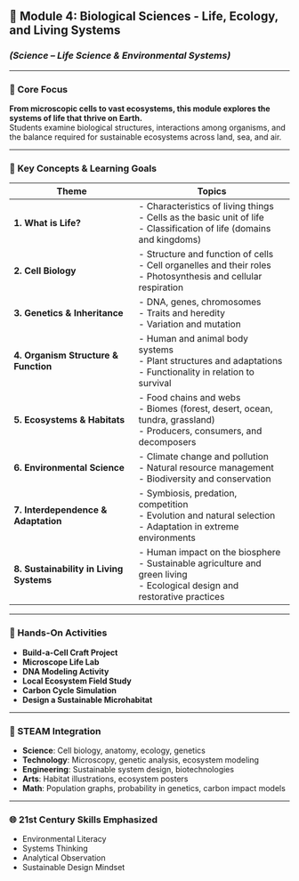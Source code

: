 ## 🌿 Module 4: Biological Sciences - Life, Ecology, and Living Systems
### *(Science – Life Science & Environmental Systems)*

---

### 🌿 Core Focus
**From microscopic cells to vast ecosystems, this module explores the systems of life that thrive on Earth.**  
Students examine biological structures, interactions among organisms, and the balance required for sustainable ecosystems across land, sea, and air.

---

### 🧠 Key Concepts & Learning Goals
| Theme | Topics |
|-------|--------|
| **1. What is Life?** | - Characteristics of living things<br>- Cells as the basic unit of life<br>- Classification of life (domains and kingdoms) |
| **2. Cell Biology** | - Structure and function of cells<br>- Cell organelles and their roles<br>- Photosynthesis and cellular respiration |
| **3. Genetics & Inheritance** | - DNA, genes, chromosomes<br>- Traits and heredity<br>- Variation and mutation |
| **4. Organism Structure & Function** | - Human and animal body systems<br>- Plant structures and adaptations<br>- Functionality in relation to survival |
| **5. Ecosystems & Habitats** | - Food chains and webs<br>- Biomes (forest, desert, ocean, tundra, grassland)<br>- Producers, consumers, and decomposers |
| **6. Environmental Science** | - Climate change and pollution<br>- Natural resource management<br>- Biodiversity and conservation |
| **7. Interdependence & Adaptation** | - Symbiosis, predation, competition<br>- Evolution and natural selection<br>- Adaptation in extreme environments |
| **8. Sustainability in Living Systems** | - Human impact on the biosphere<br>- Sustainable agriculture and green living<br>- Ecological design and restorative practices |

---

### 🧪 Hands-On Activities
- **Build-a-Cell Craft Project**
- **Microscope Life Lab**
- **DNA Modeling Activity**
- **Local Ecosystem Field Study**
- **Carbon Cycle Simulation**
- **Design a Sustainable Microhabitat**

---

### 🧩 STEAM Integration
- **Science**: Cell biology, anatomy, ecology, genetics  
- **Technology**: Microscopy, genetic analysis, ecosystem modeling  
- **Engineering**: Sustainable system design, biotechnologies  
- **Arts**: Habitat illustrations, ecosystem posters  
- **Math**: Population graphs, probability in genetics, carbon impact models

---

### 🌐 21st Century Skills Emphasized
- Environmental Literacy  
- Systems Thinking  
- Analytical Observation  
- Sustainable Design Mindset

